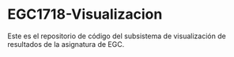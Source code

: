 # EGC1718-Visualizacion
Este es el repositorio de código del subsistema de visualización de resultados de la asignatura de EGC.
